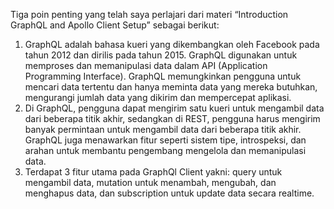 Tiga poin penting yang telah saya perlajari dari materi “Introduction GraphQL and Apollo Client Setup” sebagai berikut:
1. GraphQL adalah bahasa kueri yang dikembangkan oleh Facebook pada tahun 2012 dan dirilis pada tahun 2015. GraphQL digunakan untuk memproses dan memanipulasi data dalam API (Application Programming Interface). GraphQL memungkinkan pengguna untuk mencari data tertentu dan hanya meminta data yang mereka butuhkan, mengurangi jumlah data yang dikirim dan mempercepat aplikasi.
2. Di GraphQL, pengguna dapat mengirim satu kueri untuk mengambil data dari beberapa titik akhir, sedangkan di REST, pengguna harus mengirim banyak permintaan untuk mengambil data dari beberapa titik akhir. GraphQL juga menawarkan fitur seperti sistem tipe, introspeksi, dan arahan untuk membantu pengembang mengelola dan memanipulasi data. 
3. Terdapat 3 fitur utama pada GraphQl Client yakni: query untuk mengambil data, mutation untuk menambah, mengubah, dan menghapus data, dan subscription untuk update data secara realtime.
